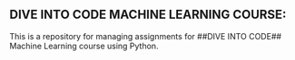 ## DIVE INTO CODE MACHINE LEARNING COURSE:


This is a repository for managing assignments for ##DIVE INTO CODE## Machine Learning course using Python.
